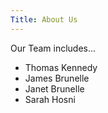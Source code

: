 ```yaml
---
Title: About Us
---
```


Our Team includes...

  - Thomas Kennedy
  - James Brunelle
  - Janet Brunelle
  - Sarah Hosni
